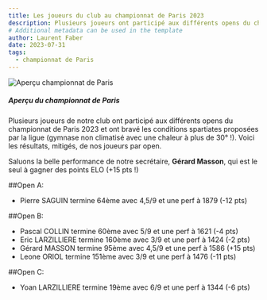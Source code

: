 ```yaml
---
title: Les joueurs du club au championnat de Paris 2023
description: Plusieurs joueurs ont participé aux différents opens du championnat de Paris 2023.
# Additional metadata can be used in the template
author: Laurent Faber
date: 2023-07-31
tags:
  - championnat de Paris
---
```


<div class="card mb-3">
  <img src="./../img/ambiance_r1_ch_paris_2023.jpeg" class="card-img-top" alt="Aperçu championnat de Paris">
  <div class="card-body">
    <h5 class="card-title">Aperçu du championnat de Paris</h5>
    <p class="card-text">Plusieurs joueurs de notre club ont participé aux différents opens du championnat de Paris 2023 et ont bravé
les conditions spartiates proposées par la ligue (gymnase non climatisé avec une chaleur à plus de 30° !).
Voici les résultats, mitigés, de nos joueurs par open.</p>
  </div>
</div>

Saluons la belle performance de notre secrétaire, <strong>Gérard Masson</strong>, qui est le seul à gagner des points ELO (+15 pts !)

##Open A:

- Pierre SAGUIN termine 64ème avec 4,5/9 et une perf à 1879 (-12 pts)

##Open B:

- Pascal COLLIN termine 60ème avec 5/9 et une perf à 1621 (-4 pts)
- Eric LARZILLIERE termine 160ème avec 3/9 et une perf à 1424 (-2 pts)
- Gérard MASSON termine 95ème avec 4,5/9 et une perf à 1586 (+15 pts)
- Leone ORIOL termine 151ème avec 3/9 et une perf à 1476 (-11 pts)

##Open C:

- Yoan LARZILLIERE termine 19ème avec 6/9 et une perf à 1344 (-6 pts) 
